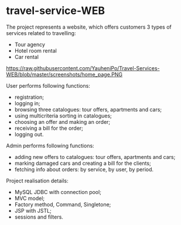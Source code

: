 # travel-service-WEB

The project represents a website, which offers customers 3 types of services related to travelling:
- Tour agency
- Hotel room rental
- Car rental

https://raw.githubusercontent.com/YauheniPo/Travel-Services-WEB/blob/master/screenshots/home_page.PNG

User performs following functions:
- registration;
- logging in;
- browsing three catalogues: tour offers, apartments and cars;
- using multicriteria sorting in catalogues;
- choosing an offer and making an order;
- receiving a bill for the order;
- logging out.

Admin performs following functions:
- adding new offers to catalogues: tour offers, apartments and cars;
- marking damaged cars and creating a bill for the clients;
- fetching info about orders: by service, by user, by period.

Project realisation details:
- MySQL JDBC with connection pool;
- MVC model;
- Factory method, Command, Singletone;
- JSP with JSTL;
- sessions and filters.
